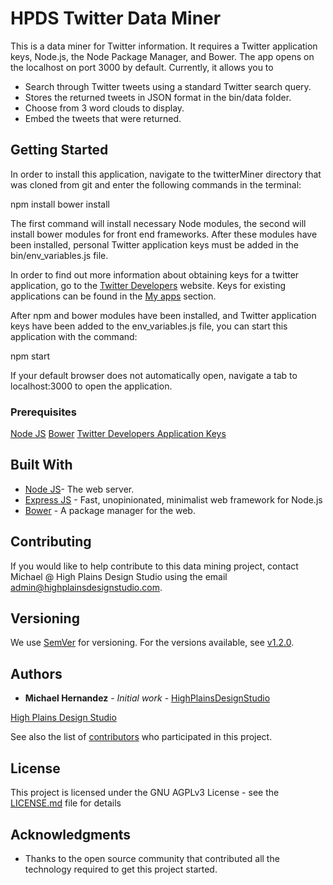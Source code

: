 # HPDS Twitter Data Miner

This is a data miner for Twitter information. It requires a Twitter application
keys, Node.js, the Node Package Manager, and Bower. The app opens on the localhost
on port 3000 by default. Currently, it allows you to 
* Search through Twitter tweets using a standard Twitter search query.
* Stores the returned tweets in JSON format in the bin/data folder. 
* Choose from 3 word clouds to display. 
* Embed the tweets that were returned.

## Getting Started

In order to install this application, navigate to the twitterMiner directory that
was cloned from git and enter the following commands in the terminal:

npm install
bower install

The first command will install necessary Node modules, the second will install
bower modules for front end frameworks. After these modules have been installed,
personal Twitter application keys must be added in the bin/env_variables.js file.

In order to find out more information about obtaining keys for a twitter application,
go to the [Twitter Developers](https://dev.twitter.com/) website. Keys for existing
applications can be found in the [My apps](https://apps.twitter.com/) section.

After npm and bower modules have been installed, and Twitter application keys have
been added to the env_variables.js file, you can start this application with 
the command:

npm start

If your default browser does not automatically open, navigate a tab to localhost:3000
to open the application.

### Prerequisites

[Node JS](https://nodejs.org/en/)
[Bower](https://bower.io/)
[Twitter Developers Application Keys](https://dev.twitter.com/)


## Built With

* [Node JS](https://nodejs.org/en/)- The web server.
* [Express JS](https://expressjs.com/) - Fast, unopinionated, minimalist web framework for Node.js
* [Bower](https://bower.io/) - A package manager for the web.


## Contributing

If you would like to help contribute to this data mining project, contact 
Michael @ High Plains Design Studio using the email admin@highplainsdesignstudio.com. 


## Versioning

We use [SemVer](http://semver.org/) for versioning. For the versions available, see 
[v1.2.0](https://github.com/highplainsdesignstudio/twitterMiner). 

## Authors

* **Michael Hernandez** - *Initial work* - [HighPlainsDesignStudio](https://github.com/highplainsdesignstudio)

[High Plains Design Studio](http://www.highplainsdesignstudio.com)

See also the list of [contributors](https://github.com/highplainsdesignstudio/twitterMiner/graphs/contributors) who participated in this project.

## License

This project is licensed under the GNU AGPLv3 License - see the [LICENSE.md](LICENSE.md) file for details

## Acknowledgments

* Thanks to the open source community that contributed all the technology required to get this project started.